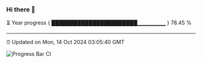 ### Hi there 👋

⏳ Year progress { ███████████████████████▁▁▁▁▁▁▁ } 78.45 %

---

⏰ Updated on Mon, 14 Oct 2024 03:05:40 GMT

![Progress Bar CI](https://github.com/IshwaranRudhara/GIT-ACTION/workflows/Progress%20Bar%20CI/badge.svg)
